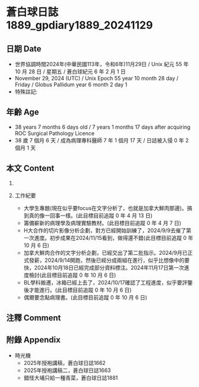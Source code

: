 [_metadata_:encoding]: - "utf-8"
[_metadata_:language]: - "zh-Hant-TW"
[_metadata_:fileformat]: - "markdown"
[_metadata_:MIME_type]: - "text/plain"
[_metadata_:markdown_version]: - "commonmark version 0.30"
[_metadata_:markdown_spec]: - "https://spec.commonmark.org/0.30/"

# 蒼白球日誌1889_gpdiary1889_20241129 #

## 日期 Date ##

* 世界協調時間2024年(中華民國113年，令和6年)11月29日 / Unix 紀元 55 年 10 月 28 日 / 星期五 / 蒼白球紀元 6 年 2 月 1 日
* November 29, 2024 (UTC) / Unix Epoch 55 year 10 month 28 day / Friday / Globus Pallidum year 6 month 2 day 1
* 特殊註記:

## 年齡 Age ##

* 38 years 7 months 6 days old / 7 years 1 months 17 days after acquiring ROC Surgical Pathology Licence
* 38 歲 7 個月 6 天 / 成為病理專科醫師 7 年 1 個月 17 天 / 日誌被入侵 0 年 2 個月 1 天

## 本文 Content ##

1. 

2. 工作紀要

    - 大學生專題(現在似乎要focus在文字分析了，也就是加拿大鮮肉那邊)。搞到真的像一回事一樣。(此目標目前追蹤 0 年 4 月 13 日)
    - 籌備嶄新的病理學及病理實驗教材。(此目標目前追蹤 0 年 4 月 7 日)
    - H大合作的切片影像分析企劃，對方已經開始訓練了，2024/9/9去催了第一次進度。初步成果在2024/11/15看到，做得還不錯(此目標目前追蹤 0 年 10 月 6 日)
    - 加拿大鮮肉合作的文字分析企劃，已經交出了第二批指示。2024/9月已正式發薪，2024/9/14開跑，然後已經分成兩組在進行，似乎比想像中的要快，2024年10月18日已經完成部分資料標注。2024年11月17日第一次進度檢討(此目標目前追蹤 0 年 10 月 6 日)
    - BL學科搬遷，冰箱已經上去了，2024/10/17確認了工程進度，似乎要評鑒後才能進行。(此目標目前追蹤 0 年 10 月 6 日)
    - 偶爾要念點病理書。(此目標目前追蹤 0 年 10 月 6 日)

## 注釋 Comment ##


## 附錄 Appendix ##

* 時光機
    - 2025年授袍講稿，蒼白球日誌1662
    - 2025年授袍講稿二，蒼白球日誌1663
    - 錯怪大埔只給一種青菜，蒼白球日誌1881
